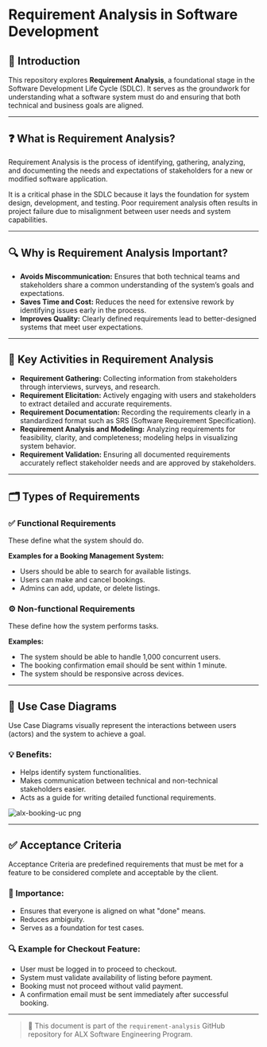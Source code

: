 # Requirement Analysis in Software Development

## 📘 Introduction
This repository explores **Requirement Analysis**, a foundational stage in the Software Development Life Cycle (SDLC). It serves as the groundwork for understanding what a software system must do and ensuring that both technical and business goals are aligned.

---

## ❓ What is Requirement Analysis?
Requirement Analysis is the process of identifying, gathering, analyzing, and documenting the needs and expectations of stakeholders for a new or modified software application.

It is a critical phase in the SDLC because it lays the foundation for system design, development, and testing. Poor requirement analysis often results in project failure due to misalignment between user needs and system capabilities.

---

## 🔍 Why is Requirement Analysis Important?

- **Avoids Miscommunication:** Ensures that both technical teams and stakeholders share a common understanding of the system’s goals and expectations.
- **Saves Time and Cost:** Reduces the need for extensive rework by identifying issues early in the process.
- **Improves Quality:** Clearly defined requirements lead to better-designed systems that meet user expectations.

---

## 🔧 Key Activities in Requirement Analysis

- **Requirement Gathering:** Collecting information from stakeholders through interviews, surveys, and research.
- **Requirement Elicitation:** Actively engaging with users and stakeholders to extract detailed and accurate requirements.
- **Requirement Documentation:** Recording the requirements clearly in a standardized format such as SRS (Software Requirement Specification).
- **Requirement Analysis and Modeling:** Analyzing requirements for feasibility, clarity, and completeness; modeling helps in visualizing system behavior.
- **Requirement Validation:** Ensuring all documented requirements accurately reflect stakeholder needs and are approved by stakeholders.

---

## 🗂️ Types of Requirements

### ✅ Functional Requirements
These define what the system should do.

**Examples for a Booking Management System:**
- Users should be able to search for available listings.
- Users can make and cancel bookings.
- Admins can add, update, or delete listings.

### ⚙️ Non-functional Requirements
These define how the system performs tasks.

**Examples:**
- The system should be able to handle 1,000 concurrent users.
- The booking confirmation email should be sent within 1 minute.
- The system should be responsive across devices.

---

## 🎯 Use Case Diagrams

Use Case Diagrams visually represent the interactions between users (actors) and the system to achieve a goal.

### 💡 Benefits:
- Helps identify system functionalities.
- Makes communication between technical and non-technical stakeholders easier.
- Acts as a guide for writing detailed functional requirements.
  
![alx-booking-uc png](https://github.com/user-attachments/assets/695ae5e9-e393-4015-b3b4-5b9506840524)

---

## ✅ Acceptance Criteria
Acceptance Criteria are predefined requirements that must be met for a feature to be considered complete and acceptable by the client.

### 📝 Importance:
- Ensures that everyone is aligned on what "done" means.
- Reduces ambiguity.
- Serves as a foundation for test cases.

### 🔍 Example for Checkout Feature:
- User must be logged in to proceed to checkout.
- System must validate availability of listing before payment.
- Booking must not proceed without valid payment.
- A confirmation email must be sent immediately after successful booking.

---

> 🔗 This document is part of the `requirement-analysis` GitHub repository for ALX Software Engineering Program.

